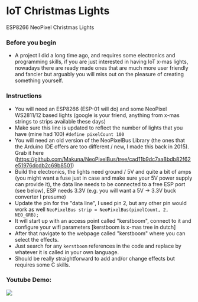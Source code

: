 # IoT Christmas Lights
 ESP8266 NeoPixel Christmas Lights

### Before you begin
- A project I did a long time ago, and requires some electronics and programming skills, if you are just interested in having IoT x-mas lights, nowadays there are ready made ones that are much more user friendly and fancier but arguably you will miss out on the pleasure of creating something yourself. 

### Instructions

- You will need an ESP8266 (ESP-01 will do) and some NeoPixel WS2811/12 based lights (google is your friend, anything from x-mas strings to strips available these days)
- Make sure this line is updated to reflect the number of lights that you have (mine had 100) 
`#define pixelCount 100`
- You will need an old version of the NeoPixelBus Library (the ones that the Arduino IDE offers are too different / new, I made this back in 2015). Grab it here (https://github.com/Makuna/NeoPixelBus/tree/cad11b9dc7aa8bdb82f62e51976dcdb2c69b8501)
- Build the electronics, the lights need ground / 5V and quite a bit of amps (you might want a fuse just in case and make sure your 5V power supply can provide it), the data line needs to be connected to a free ESP port (see below), ESP needs 3.3V (e.g. you will want a 5V -> 3.3V buck converter I presume)
- Update the pin for the "data line", I used pin 2, but any other pin would work as well
`NeoPixelBus strip = NeoPixelBus(pixelCount, 2, NEO_GRB);`
- It will start up with an access point called "kerstboom", connect to it and configure your wifi parameters [kerstboom is x-mas tree in dutch]
- After that navigate to the webpage called "kerstboom" where you can select the effects.
- Just search for any `kerstboom` references in the code and replace by whatever it is called in your own language.
- Should be really straightforward to add and/or change effects but requires some C skills.

### Youtube Demo:

[![](https://i9.ytimg.com/vi/mjfRuWL5KFo/mq2.jpg?sqp=CNiUiYUG&rs=AOn4CLC5d_696nnrOut48mvnGvdiAY2BGA)](https://www.youtube.com/watch?v=mjfRuWL5KFo)


